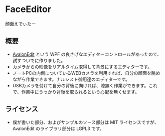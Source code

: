 FaceEditor
==========

顔面えでぃたー

## 概要
- [AvalonEdit](http://www.codeproject.com/Articles/42490/Using-AvalonEdit-WPF-Text-Editor) という WPF の良さげなエディターコントロールがあったので、試すついでに作りました。
- カメラからの映像をリアルタイム取得して背景にするエディターです。
- ノートPCの内側についているWEBカメラを利用すれば、自分の顔面を眺めながら作業できます。ナルシスト御用達のエディターです。
- USBカメラを付けて自分の背後に向ければ、隙無く作業ができます。これで、作業中にうっかり背後を取られるという心配を無くせます。

## ライセンス
- 僕が書いた部分、およびサンプルのソース部分は MIT ライセンスですが、AvalonEdit のライブラリ部分は LGPL3 です。